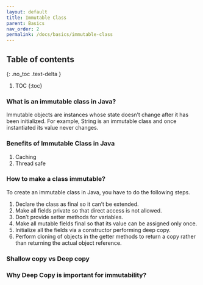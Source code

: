 ```yaml
---
layout: default
title: Immutable Class
parent: Basics
nav_order: 2
permalink: /docs/basics/immutable-class
---
```


## Table of contents
{: .no_toc .text-delta }

1. TOC
{:toc}

### What is an immutable class in Java?

Immutable objects are instances whose state doesn’t change after it has been initialized. For example, String is an immutable class and once instantiated its value never changes.

### Benefits of Immutable Class in Java

1. Caching
2. Thread safe

### How to make a class immutable?

To create an immutable class in Java, you have to do the following steps.

1. Declare the class as final so it can’t be extended.
2. Make all fields private so that direct access is not allowed.
3. Don’t provide setter methods for variables.
4. Make all mutable fields final so that its value can be assigned only once.
5. Initialize all the fields via a constructor performing deep copy.
6. Perform cloning of objects in the getter methods to return a copy rather than returning the actual object reference.

### Shallow copy vs Deep copy

### Why Deep Copy is important for immutability?
